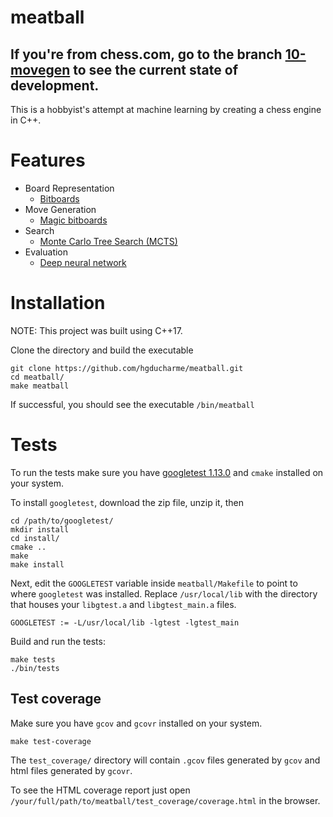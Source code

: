 # meatball

## If you're from chess.com, go to the branch [10-movegen](https://github.com/hgducharme/meatball/tree/10-movegen) to see the current state of development.

This is a hobbyist's attempt at machine learning by creating a chess engine in C++.

# Features

- Board Representation
  - [Bitboards](https://www.chessprogramming.org/Bitboards)
- Move Generation
  - [Magic bitboards](https://www.chessprogramming.org/Magic_Bitboards)
- Search
  - [Monte Carlo Tree Search (MCTS)](https://en.wikipedia.org/wiki/Monte_Carlo_tree_search)
- Evaluation
  - [Deep neural network](https://en.wikipedia.org/wiki/Deep_learning)

# Installation

NOTE: This project was built using C++17.

Clone the directory and build the executable

```
git clone https://github.com/hgducharme/meatball.git
cd meatball/
make meatball
```

If successful, you should see the executable `/bin/meatball`

# Tests

To run the tests make sure you have [googletest 1.13.0](https://github.com/google/googletest/releases/tag/v1.13.0) and `cmake` installed on your system.

To install `googletest`, download the zip file, unzip it, then

```
cd /path/to/googletest/
mkdir install
cd install/
cmake ..
make
make install
```

Next, edit the `GOOGLETEST` variable inside `meatball/Makefile` to point to where `googletest` was installed. Replace `/usr/local/lib` with the directory that houses your `libgtest.a` and `libgtest_main.a` files.

```
GOOGLETEST := -L/usr/local/lib -lgtest -lgtest_main
```

Build and run the tests:

```
make tests
./bin/tests
```

## Test coverage

Make sure you have `gcov` and `gcovr` installed on your system.

```
make test-coverage
```

The `test_coverage/` directory will contain `.gcov` files generated by `gcov` and html files generated by `gcovr`.

To see the HTML coverage report just open `/your/full/path/to/meatball/test_coverage/coverage.html` in the browser.
